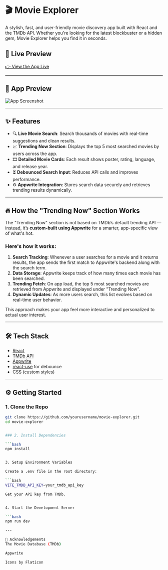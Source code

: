 # 🎬 Movie Explorer

A stylish, fast, and user-friendly movie discovery app built with React and the TMDb API. Whether you're looking for the latest blockbuster or a hidden gem, Movie Explorer helps you find it in seconds.

## 🚀 Live Preview

[👉 View the App Live](https://your-live-link.com) <!-- Optional -->

---

## 📸 App Preview

![App Screenshot](./screenshot.png) <!-- Replace with your actual screenshot -->

---

## ✨ Features

- 🔍 **Live Movie Search**: Search thousands of movies with real-time suggestions and clean results.
- 📈 **Trending Now Section**: Displays the top 5 most searched movies by users across the app.
- 🎞️ **Detailed Movie Cards**: Each result shows poster, rating, language, and release year.
- ⏳ **Debounced Search Input**: Reduces API calls and improves performance.
- ⚙️ **Appwrite Integration**: Stores search data securely and retrieves trending results dynamically.

---

## 🔥 How the "Trending Now" Section Works

The "Trending Now" section is not based on TMDb’s default trending API — instead, it’s **custom-built using Appwrite** for a smarter, app-specific view of what's hot.

### Here's how it works:
1. **Search Tracking**: Whenever a user searches for a movie and it returns results, the app sends the first match to Appwrite's backend along with the search term.
2. **Data Storage**: Appwrite keeps track of how many times each movie has been searched.
3. **Trending Fetch**: On app load, the top 5 most searched movies are retrieved from Appwrite and displayed under "Trending Now".
4. **Dynamic Updates**: As more users search, this list evolves based on real-time user behavior.

This approach makes your app feel more interactive and personalized to actual user interest.

---

## 🛠️ Tech Stack

- [React](https://reactjs.org/)
- [TMDb API](https://developers.themoviedb.org/3/)
- [Appwrite](https://appwrite.io/)
- [react-use](https://github.com/streamich/react-use) for debounce
- CSS (custom styles)

---

## ⚙️ Getting Started

### 1. Clone the Repo

```bash
git clone https://github.com/yourusername/movie-explorer.git
cd movie-explorer


### 2. Install Dependencies

```bash
npm install


3. Setup Environment Variables

Create a .env file in the root directory:

```bash
VITE_TMDB_API_KEY=your_tmdb_api_key

Get your API key from TMDb.


4. Start the Development Server

```bash
npm run dev

---

🙌 Acknowledgements
The Movie Database (TMDb)

Appwrite

Icons by Flaticon


